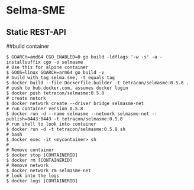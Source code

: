 # Selma-SME


## Static REST-API

##build container

    $ GOARCH=amd64 CGO_ENABLED=0 go build -ldflags '-w -s' -a -installsuffix cgo -o selmasme
    # Use this for alpine container
    $ GOOS=linux GOARCH=arm64 go build -v
    # build with tag selma.sme, -t equals tag
    $ docker build --file Dockerfile.builder -t tetracon/selmasme:0.5.8 .
    # push to hub.docker.com, assumes docker login
    $ docker push tetracon/selmasme:0.5.8
    # create netork
    $ docker network create --driver bridge selmasme-net
    # run container version 0.5.8
    $ docker run -d --name selmasme --network selmasme-net --publish=8443:8443 -t tetracon/selmasme:0.5.8
    # run shell to look into container
    $ docker run -d -t tetracon/selmasme:0.5.8 sh
    # bash
    $ docker exec -it <mycontainer> sh
    #
    # Remove container
    $ docker stop [CONTAINERID]
    $ docker rm [CONTAINERID]
    # Remove network
    $ docker network rm selmasme-net
    # look into the logs
    $ docker logs [CONTAINERID]
